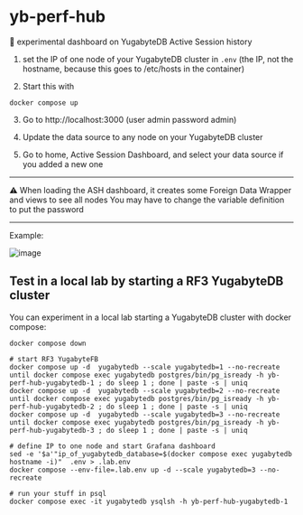 # yb-perf-hub

🧪 experimental dashboard on YugabyteDB Active Session history

1. set the IP of one node of your YugabyteDB cluster in `.env` (the IP, not the hostname, because this goes to /etc/hosts in the container)

2. Start this with
```
docker compose up
```

3. Go to http://localhost:3000 (user admin password admin)

4. Update the data source to any node on your YugabyteDB cluster

5. Go to home, Active Session Dashboard, and select your data source if you added a new one

---

⚠️ When loading the ASH dashboard, it creates some Foreign Data Wrapper and views to see all nodes
You may have to change the variable definition to put the password

---

Example:

![image](https://github.com/FranckPachot/yb-perf-hub/assets/33070466/57450e23-13f0-4154-bdee-c4ea31204def)

## Test in a local lab by starting a RF3 YugabyteDB cluster

You can experiment in a local lab starting a YugabyteDB cluster with docker compose:
```
docker compose down

# start RF3 YugabyteFB
docker compose up -d  yugabytedb --scale yugabytedb=1 --no-recreate
until docker compose exec yugabytedb postgres/bin/pg_isready -h yb-perf-hub-yugabytedb-1 ; do sleep 1 ; done | paste -s | uniq
docker compose up -d  yugabytedb --scale yugabytedb=2 --no-recreate
until docker compose exec yugabytedb postgres/bin/pg_isready -h yb-perf-hub-yugabytedb-2 ; do sleep 1 ; done | paste -s | uniq
docker compose up -d  yugabytedb --scale yugabytedb=3 --no-recreate
until docker compose exec yugabytedb postgres/bin/pg_isready -h yb-perf-hub-yugabytedb-3 ; do sleep 1 ; done | paste -s | uniq

# define IP to one node and start Grafana dashboard
sed -e '$a'"ip_of_yugabytedb_database=$(docker compose exec yugabytedb hostname -i)"  .env > .lab.env
docker compose --env-file=.lab.env up -d --scale yugabytedb=3 --no-recreate

# run your stuff in psql
docker compose exec -it yugabytedb ysqlsh -h yb-perf-hub-yugabytedb-1

```




